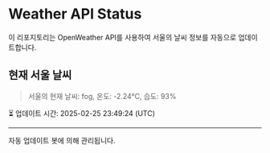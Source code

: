
# Weather API Status

이 리포지토리는 OpenWeather API를 사용하여 서울의 날씨 정보를 자동으로 업데이트합니다.

## 현재 서울 날씨
> 서울의 현재 날씨: fog, 온도: -2.24°C, 습도: 93%

⏳ 업데이트 시간: 2025-02-25 23:49:24 (UTC)

---
자동 업데이트 봇에 의해 관리됩니다.
